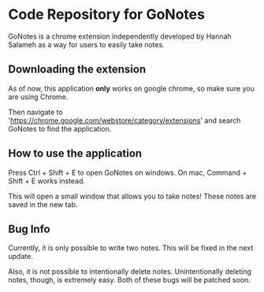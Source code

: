 # Code Repository for GoNotes
GoNotes is a chrome extension independently developed by Hannah Salameh as a way for users to easily take notes.
## Downloading the extension
As of now, this application **only** works on google chrome, so make sure you are using Chrome.

Then navigate to 'https://chrome.google.com/webstore/category/extensions' and search GoNotes to find the application.

## How to use the application
Press Ctrl + Shift + E to open GoNotes on windows. On mac, Command + Shift + E works instead.

This will open a small window that allows you to take notes! These notes are saved in the new tab.

## Bug Info
Currently, it is only possible to write two notes. This will be fixed in the next update.

Also, it is not possible to intentionally delete notes. Unintentionally deleting notes, though, is extremely easy. Both of these bugs will be patched soon.
